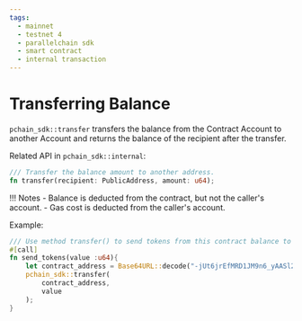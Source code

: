 ```yaml
---
tags:
  - mainnet
  - testnet 4
  - parallelchain sdk
  - smart contract
  - internal transaction
---
```


# Transferring Balance

`pchain_sdk::transfer` transfers the balance from the Contract Account to another Account and returns the balance of the recipient after the transfer.

Related API in `pchain_sdk::internal`:

```rust
/// Transfer the balance amount to another address. 
fn transfer(recipient: PublicAddress, amount: u64);
```

!!! Notes
    - Balance is deducted from the contract, but not the caller's account.
    - Gas cost is deducted from the caller's account.

Example:

```rust
/// Use method transfer() to send tokens from this contract balance to a specific address.
#[call]
fn send_tokens(value :u64){
    let contract_address = Base64URL::decode("-jUt6jrEfMRD1JM9n6_yAASl2cwsc4tg1Bqp07gvQpU").unwrap().try_into().unwrap();
    pchain_sdk::transfer(
        contract_address,
        value
    );
}
```